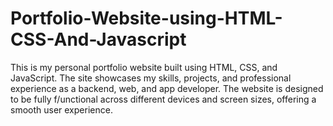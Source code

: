 # Portfolio-Website-using-HTML-CSS-And-Javascript
This is my personal portfolio website built using HTML, CSS, and JavaScript. The site showcases my skills, projects, and professional experience as a backend, web, and app developer. The website is designed to be fully f/unctional across different devices and screen sizes, offering a smooth user experience.
